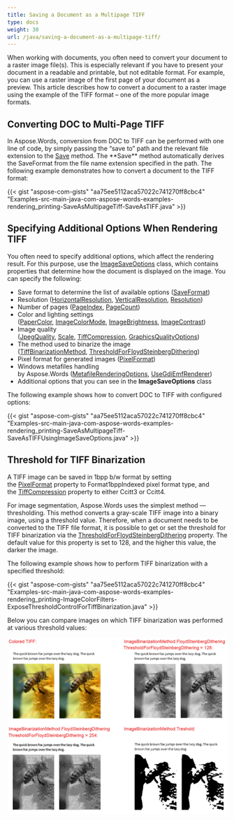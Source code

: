 ```yaml
---
title: Saving a Document as a Multipage TIFF
type: docs
weight: 30
url: /java/saving-a-document-as-a-multipage-tiff/
---
```


When working with documents, you often need to convert your document to a raster image file(s). This is especially relevant if you have to present your document in a readable and printable, but not editable format. For example, you can use a raster image of the first page of your document as a preview. This article describes how to convert a document to a raster image using the example of the TIFF format – one of the more popular image formats.
## **Converting DOC to Multi-Page TIFF**
In Aspose.Words, conversion from DOC to TIFF can be performed with one line of code, by simply passing the “save to” path and the relevant file extension to the [Save](https://apireference.aspose.com/java/words/com.aspose.words/document#save\(java.io.OutputStream,com.aspose.words.SaveOptions\)) method. The **Save** method automatically derives the SaveFormat from the file name extension specified in the path. The following example demonstrates how to convert a document to the TIFF format:

{{< gist "aspose-com-gists" "aa75ee5112aca57022c741270ff8cbc4" "Examples-src-main-java-com-aspose-words-examples-rendering_printing-SaveAsMultipageTiff-SaveAsTIFF.java" >}}
## **Specifying Additional Options When Rendering TIFF**
You often need to specify additional options, which affect the rendering result. For this purpose, use the [ImageSaveOptions](https://apireference.aspose.com/java/words/com.aspose.words/ImageSaveOptions) class, which contains properties that determine how the document is displayed on the image. You can specify the following:

- Save format to determine the list of available options ([SaveFormat](https://apireference.aspose.com/net/words/aspose.words.saving/imagesaveoptions/properties/saveformat))
- Resolution ([HorizontalResolution](https://apireference.aspose.com/java/words/com.aspose.words/imagesaveoptions#HorizontalResolution), [VerticalResolution](https://apireference.aspose.com/java/words/com.aspose.words/imagesaveoptions#VerticalResolution), [Resolution](https://apireference.aspose.com/java/words/com.aspose.words/imagesaveoptions#Resolution))
- Number of pages ([PageIndex](https://apireference.aspose.com/java/words/com.aspose.words/imagesaveoptions#PageIndex), [PageCount](https://apireference.aspose.com/java/words/com.aspose.words/imagesaveoptions#PageCount))
- Color and lighting settings ([PaperColor](https://apireference.aspose.com/java/words/com.aspose.words/imagesaveoptions#PaperColor), [ImageColorMode](https://apireference.aspose.com/java/words/com.aspose.words/imagesaveoptions#ImageColorMode), [ImageBrightness](https://apireference.aspose.com/java/words/com.aspose.words/imagesaveoptions#ImageBrightness), [ImageContrast](https://apireference.aspose.com/java/words/com.aspose.words/imagesaveoptions#ImageContrast))
- Image quality ([JpegQuality](https://apireference.aspose.com/java/words/com.aspose.words/imagesaveoptions#JpegQuality), [Scale](https://apireference.aspose.com/java/words/com.aspose.words/imagesaveoptions#Scale), [TiffCompression](https://apireference.aspose.com/java/words/com.aspose.words/imagesaveoptions#TiffCompression), [GraphicsQualityOptions](https://apireference.aspose.com/java/words/com.aspose.words/imagesaveoptions#GraphicsQualityOptions))
- The method used to binarize the image ([TiffBinarizationMethod](https://apireference.aspose.com/java/words/com.aspose.words/imagesaveoptions#TiffBinarizationMethod), [ThresholdForFloydSteinbergDithering](https://apireference.aspose.com/java/words/com.aspose.words/imagesaveoptions#ThresholdForFloydSteinbergDithering))
- Pixel format for generated images ([PixelFormat](https://apireference.aspose.com/java/words/com.aspose.words/imagesaveoptions#PixelFormat))
- Windows metafiles handling by Aspose.Words ([MetafileRenderingOptions](https://apireference.aspose.com/java/words/com.aspose.words/imagesaveoptions#MetafileRenderingOptions), [UseGdiEmfRenderer](https://apireference.aspose.com/java/words/com.aspose.words/imagesaveoptions#UseGdiEmfRenderer))
- Additional options that you can see in the **ImageSaveOptions** class

The following example shows how to convert DOC to TIFF with configured options:

{{< gist "aspose-com-gists" "aa75ee5112aca57022c741270ff8cbc4" "Examples-src-main-java-com-aspose-words-examples-rendering_printing-SaveAsMultipageTiff-SaveAsTIFFUsingImageSaveOptions.java" >}}
## **Threshold for TIFF Binarization**
A TIFF image can be saved in 1bpp b/w format by setting the [PixelFormat](https://apireference.aspose.com/java/words/com.aspose.words/imagesaveoptions#PixelFormat) property to Format1bppIndexed pixel format type, and the [TiffCompression](https://apireference.aspose.com/java/words/com.aspose.words/imagesaveoptions#TiffCompression) property to either Ccitt3 or Ccitt4.

For image segmentation, Aspose.Words uses the simplest method — thresholding. This method converts a gray-scale TIFF image into a binary image, using a threshold value. Therefore, when a document needs to be converted to the TIFF file format, it is possible to get or set the threshold for TIFF binarization via the [ThresholdForFloydSteinbergDithering](https://apireference.aspose.com/java/words/com.aspose.words/imagesaveoptions#ThresholdForFloydSteinbergDithering) property. The default value for this property is set to 128, and the higher this value, the darker the image.

The following example shows how to perform TIFF binarization with a specified threshold:

{{< gist "aspose-com-gists" "aa75ee5112aca57022c741270ff8cbc4" "Examples-src-main-java-com-aspose-words-examples-rendering_printing-ImageColorFilters-ExposeThresholdControlForTiffBinarization.java" >}}

Below you can compare images on which TIFF binarization was performed at various threshold values:

![todo:image_alt_text](saving-a-document-as-a-multipage-tiff_1.jpg)
